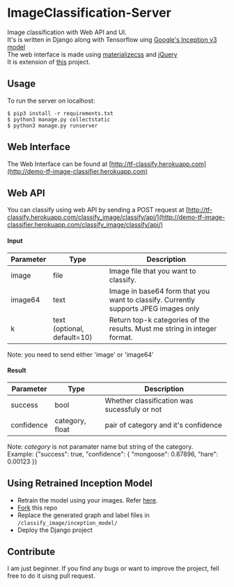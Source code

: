 # ImageClassification-Server
Image classification with Web API and UI.<br>
It's is written in Django along with Tensorflow uing [Google's Inception v3 model](https://storage.googleapis.com/download.tensorflow.org/models/inception_dec_2015.zip)<br>
The web interface is made using [materializecss](http://materializecss.com/) and [jQuery](https://jquery.com/)<br>
It is extension of [this](https://github.com/DeepBlueCitzenService/Tensorflow-Server) project.

## Usage

To run the server on localhost:

```
$ pip3 install -r requirements.txt
$ python3 manage.py collectstatic
$ python3 manage.py runserver
```

## Web Interface
The Web Interface can be found at [http://tf-classify.herokuapp.com](http://demo-tf-image-classifier.herokuapp.com)

## Web API
You can classify using web API by sending a POST request at [http://tf-classify.herokuapp.com/classify_image/classify/api/](http://demo-tf-image-classifier.herokuapp.com/classify_image/classify/api/)<br>

#### Input
Parameter | Type                           | Description
--------- | ------------------------------ | -----------------------------------------------------------------------------------
image     | file                           | Image file that you want to classify.
image64   | text                           | Image in base64 form that you want to classify. Currently supports JPEG images only
k         | text<br>(optional, default=10) | Return top-k categories of the results. Must me string in integer format.

Note: you need to send either 'image' or 'image64'

#### Result
Parameter    | Type                | Description
------------ | ------------------- | --------------------------------------------
success      | bool                | Whether classification was sucessfuly or not 
confidence   | category, float     | pair of category and it's confidence

Note: *category* is not paramater name but string of the category.<br> 
Example:  {"success": true, "confidence": {  "mongoose": 0.87896, "hare": 0.00123 }}


## Using Retrained Inception Model
* Retrain the model using your images. Refer [here](https://www.tensorflow.org/tutorials/image_retraining).
* [Fork](https://github.com/CCD-1997/image-classify-server#fork-destination-box) this repo
* Replace the generated graph and label files in `/classify_image/inception_model/`
* Deploy the Django project

## Contribute
I am just beginner. If you find any bugs or want to improve the project, fell free to do it uisng pull request.
